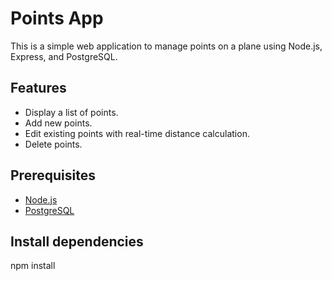 # Points App

This is a simple web application to manage points on a plane using Node.js, Express, and PostgreSQL.

## Features
- Display a list of points.
- Add new points.
- Edit existing points with real-time distance calculation.
- Delete points.

## Prerequisites
- [Node.js](https://nodejs.org/)
- [PostgreSQL](https://www.postgresql.org/)

## Install dependencies
npm install
